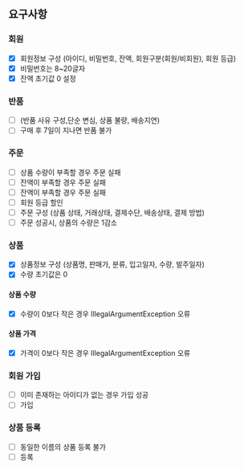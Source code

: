 ## 요구사항

### 회원

- [X] 회원정보 구성 (아이디, 비밀번호, 잔액, 회원구분(회원/비회원), 회원 등급)
- [X] 비밀번호는 8~20글자
- [X] 잔액 초기값 0 설정

### 반품

- [ ] (반품 사유 구성,단순 변심, 상품 불량, 배송지연)
- [ ] 구매 후 7일이 지나면 반품 불가

### 주문

- [ ] 상품 수량이 부족할 경우 주문 실패
- [ ] 잔액이 부족할 경우 주문 실패
- [ ] 잔액이 부족할 경우 주문 실패
- [ ] 회원 등급 할인
- [ ] 주문 구성 (상품 상태, 거래상태, 결제수단, 배송상태, 결제 방법)
- [ ] 주문 성공시, 상품의 수량은 1감소

### 상품

- [X] 상품정보 구성 (상품명, 판매가, 분류, 입고일자, 수량, 발주일자)
- [X] 수량 초기값은 0

#### 상품 수량

- [X] 수량이 0보다 작은 경우 IllegalArgumentException 오류

#### 상품 가격

- [X] 가격이 0보다 작은 경우 IllegalArgumentException 오류

### 회원 가입

- [ ] 이미 존재하는 아이디가 없는 경우 가입 성공
- [ ] 가입

### 상품 등록

- [ ] 동일한 이름의 상품 등록 불가
- [ ] 등록
